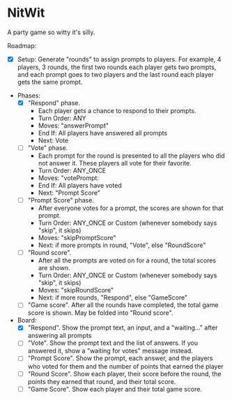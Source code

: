 # NitWit

A party game so witty it's silly.

Roadmap:

* [X] Setup: Generate "rounds" to assign prompts to players. For example, 4 players, 3 rounds, the first two rounds each player gets two prompts, and each prompt goes to two players and the last round each player gets the same prompt.
* Phases:
    * [X] "Respond" phase.
        * Each player gets a chance to respond to their prompts.
        * Turn Order: ANY
        * Moves: "answerPrompt"
        * End If: All players have answered all prompts
        * Next: Vote
    * [ ] "Vote" phase.
        * Each prompt for the round is presented to all the players who did not answer it. These players all vote for their favorite.
        * Turn Order: ANY_ONCE
        * Moves: "votePrompt:
        * End If: All players have voted
        * Next: "Prompt Score"
    * [ ] "Prompt Score" phase.
        * After everyone votes for a prompt, the scores are shown for that prompt.
        * Turn Order: ANY_ONCE or Custom (whenever somebody says "skip", it skips)
        * Moves: "skipPromptScore"
        * Next: if more prompts in round, "Vote", else "RoundScore"
    * [ ] "Round score".
        * After all the prompts are voted on for a round, the total scores are shown.
        * Turn Order: ANY_ONCE or Custom (whenever somebody says "skip", it skips)
        * Moves: "skipRoundScore"
        * Next: if more rounds, "Respond", else "GameScore"
    * [ ] "Game score". After all the rounds have completed, the total game score is shown. May be folded into "Round score".
* Board:
    * [X] "Respond". Show the prompt text, an input, and a "waiting..." after answering all prompts
    * [ ] "Vote". Show the prompt text and the list of answers. If you answered it, show a "waiting for votes" message instead.
    * [ ] "Prompt Score". Show the prompt, each answer, and the players who voted for them and the number of points that earned the player
    * [ ] "Round Score". Show each player, their score before the round, the points they earned that round, and their total score.
    * [ ] "Game Score". Show each player and their total game score.